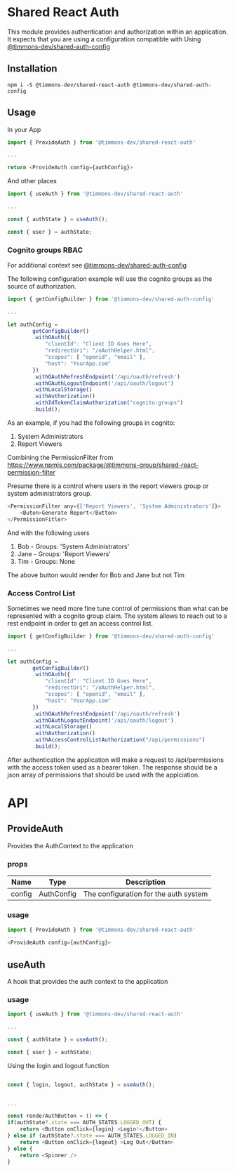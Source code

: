 # Shared React Auth

This module provides authentication and authorization within an application. It expects that you are using a configuration compatible with Using [@timmons-dev/shared-auth-config](https://www.npmjs.com/package/@timmons-group/shared-auth-config)

## Installation

`npm i -S @timmons-dev/shared-react-auth @timmons-dev/shared-auth-config`

## Usage

In your App

```javascript
import { ProvideAuth } from '@timmons-dev/shared-react-auth'

...

return <ProvideAuth config={authConfig}>

```

And other places

```javascript
import { useAuth } from '@timmons-dev/shared-react-auth'

...

const { authState } = useAuth();

const { user } = authState;

```


### Cognito groups RBAC

For additional context see [@timmons-dev/shared-auth-config](https://www.npmjs.com/package/@timmons-group/shared-auth-config)

The following configuration example will use the cognito groups as the source of authorization.

```javascript
import { getConfigBuilder } from '@timmons-dev/shared-auth-config'

...

let authConfig = 
        getConfigBuilder()
        .withOAuth({
            "clientId": "Client ID Goes Here",
            "redirectUri": "/oAuthHelper.html",
            "scopes": [ "openid", "email" ],
            "host": "YourApp.com"
        })
        .withOAuthRefreshEndpoint('/api/oauth/refresh')
        .withOAuthLogoutEndpoint('/api/oauth/logout')
        .withLocalStorage()
        .withAuthorization()
        .withIdTokenClaimAuthorization("cognito:groups")
        .build();
```

As an example, if you had the following groups in cognito:

1. System Administrators
1. Report Viewers

Combining the PermissionFilter from https://www.npmjs.com/package/@timmons-group/shared-react-permission-filter

Presume there is a control where users in the report viewers group or system administrators group.

```javascript
<PermissionFilter any={['Report Viewers', 'System Administrators']}>
    <Buton>Generate Report</Button>
</PermissionFitler>
```

And with the following users
1. Bob - Groups: 'System Administrators'
1. Jane - Groups: 'Report Viewers'
1. Tim - Groups: None

The above button would render for Bob and Jane but not Tim

### Access Control List

Sometimes we need more fine tune control of permissions than what can be represented with a cognito group claim. The system allows to reach out to a rest endpoint in order to get an access control list.


```javascript
import { getConfigBuilder } from '@timmons-dev/shared-auth-config'

...

let authConfig = 
        getConfigBuilder()
        .withOAuth({
            "clientId": "Client ID Goes Here",
            "redirectUri": "/oAuthHelper.html",
            "scopes": [ "openid", "email" ],
            "host": "YourApp.com"
        })
        .withOAuthRefreshEndpoint('/api/oauth/refresh')
        .withOAuthLogoutEndpoint('/api/oauth/logout')
        .withLocalStorage()
        .withAuthorization()
        .withAccessControlListAuthorization("/api/permissions")
        .build();
```

After authentication the application will make a request to /api/permissions with the access token used as a bearer token. The response should be a json array of permissions that should be used with the applciation.

# API

## ProvideAuth

Provides the AuthContext to the application

### props

| Name | Type | Description |
| ---- | ---- | ----------- |
| config | AuthConfig | The configuration for the auth system |

### usage

```javascript
import { ProvideAuth } from '@timmons-dev/shared-react-auth'
...
<ProvideAuth config={authConfig}>
```

## useAuth

A hook that provides the auth context to the application

### usage

```javascript
import { useAuth } from '@timmons-dev/shared-react-auth'

...

const { authState } = useAuth();

const { user } = authState;
```

Using the login and logout function

```javascript

const { login, logout, authState } = useAuth();


...

const renderAuthButton = () => {
if(authState?.state === AUTH_STATES.LOGGED_OUT) {
    return <Button onClick={login} >Login!</Button>
} else if (authState?.state === AUTH_STATES.LOGGED_IN)
    return <Button onClick={logout} >Log Out</Button>
} else {
    return <Spinner />
}


```


